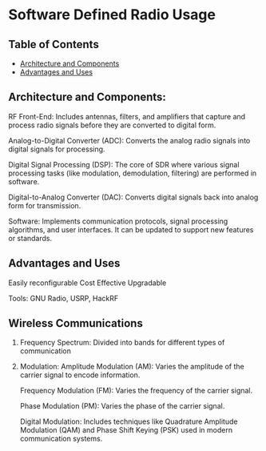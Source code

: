 # Software Defined Radio Usage

## Table of Contents
* [Architecture and Components](#Architecture-and-Components)
* [Advantages and Uses](#Advantages-and-Uses)

## Architecture and Components:

RF Front-End: Includes antennas, filters, and amplifiers that capture and process radio signals before they are converted to digital form.

Analog-to-Digital Converter (ADC): Converts the analog radio signals into digital signals for processing.

Digital Signal Processing (DSP): The core of SDR where various signal processing tasks (like modulation, demodulation, filtering) are performed in software.

Digital-to-Analog Converter (DAC): Converts digital signals back into analog form for transmission.

Software: Implements communication protocols, signal processing algorithms, and user interfaces. It can be updated to support new features or standards.

## Advantages and Uses

Easily reconfigurable
Cost Effective
Upgradable

Tools: GNU Radio, USRP, HackRF

## Wireless Communications

1. Frequency Spectrum: Divided into bands for different types of communication

2. Modulation: 
	Amplitude Modulation (AM): Varies the amplitude of the carrier signal to encode information.

	Frequency Modulation (FM): Varies the frequency of the carrier signal.

	Phase Modulation (PM): Varies the phase of the carrier signal.

	Digital Modulation: Includes techniques like Quadrature Amplitude Modulation (QAM) and Phase Shift Keying (PSK) used in modern communication systems.